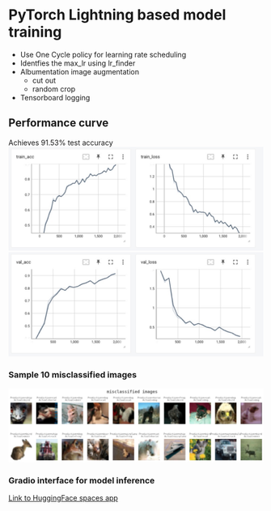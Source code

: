 # PyTorch Lightning based model training

- Use One Cycle policy for learning rate scheduling
- Identfies the max_lr using lr_finder
- Albumentation image augmentation
  - cut out
  - random crop
- Tensorboard logging

## Performance curve
Achieves 91.53% test accuracy
![train_loses](plots/training.jpg)
![test_loses](plots/testing.jpg)

### Sample 10 misclassified images

![misclassif](plots/misclassification.jpg)

### Gradio interface for model inference

[Link to HuggingFace spaces app](https://huggingface.co/spaces/venkat-natchi/resnet18_cifar10)
